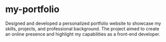# my-portfolio
Designed and developed a personalized portfolio website to showcase my skills, projects, and professional background. The project aimed to create an online presence and highlight my capabilities as a front-end developer.
